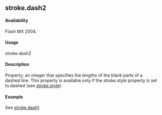 ## stroke.dash2

#### Availability

Flash MX 2004.

#### Usage

stroke.dash2

#### Description

Property; an integer that specifies the lengths of the blank parts of a dashed line. This property is available only if the stroke.style property is set to dashed (see [stroke.style](../Stroke_object/stroke20.md)).

#### Example

See [stroke.dash1](../Stroke_object/stroke4.md).

